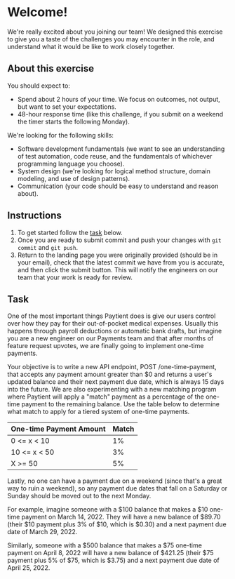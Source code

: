 # Welcome!
We're really excited about you joining our team! We designed this exercise to give you a taste of the challenges you may encounter in the role, and understand what it would be like to work closely together.


## About this exercise
You should expect to:

* Spend about 2 hours of your time. We focus on outcomes, not output, but want to set your expectations.
* 48-hour response time (like this challenge, if you submit on a weekend the timer starts the following Monday).

We're looking for the following skills:

* Software development fundamentals (we want to see an understanding of test automation, code reuse, and the fundamentals of whichever programming language you choose).
* System design (we're looking for logical method structure, domain modeling, and use of design patterns).
* Communication (your code should be easy to understand and reason about).


## Instructions

1. To get started follow the [task](#task) below.
2. Once you are ready to submit commit and push your changes with `git commit` and `git push`.
3. Return to the landing page you were originally provided (should be in your email), check that the latest commit we have from you is accurate, and then click the submit button. This will notify the engineers on our team that your work is ready for review.

## Task
One of the most important things Paytient does is give our users control over how they pay for their out-of-pocket medical expenses. Usually this happens through payroll deductions or automatic bank drafts, but imagine you are a new engineer on our Payments team and that after months of feature request upvotes, we are finally going to implement one-time payments.

Your objective is to write a new API endpoint, POST /one-time-payment, that accepts any payment amount greater than $0 and returns a user's updated balance and their next payment due date, which is always 15 days into the future. We are also experimenting with a new matching program where Paytient will apply a "match" payment as a percentage of the one-time payment to the remaining balance. Use the table below to determine what match to apply for a tiered system of one-time payments.

| One-time Payment Amount | Match |
|-------------------------|-------|
| 0 <= x < 10             | 1%    |
| 10 <= x < 50            | 3%    |
| X >= 50                 | 5%    |

Lastly, no one can have a payment due on a weekend (since that's a great way to ruin a weekend), so any payment due dates that fall on a Saturday or Sunday should be moved out to the next Monday.

For example, imagine someone with a $100 balance that makes a $10 one-time payment on March 14, 2022. They will have a new balance of $89.70 (their $10 payment plus 3% of $10, which is $0.30) and a next payment due date of March 29, 2022.

Similarly, someone with a $500 balance that makes a $75 one-time payment on April 8, 2022 will have a new balance of $421.25 (their $75 payment plus 5% of $75, which is $3.75) and a next payment due date of April 25, 2022.
